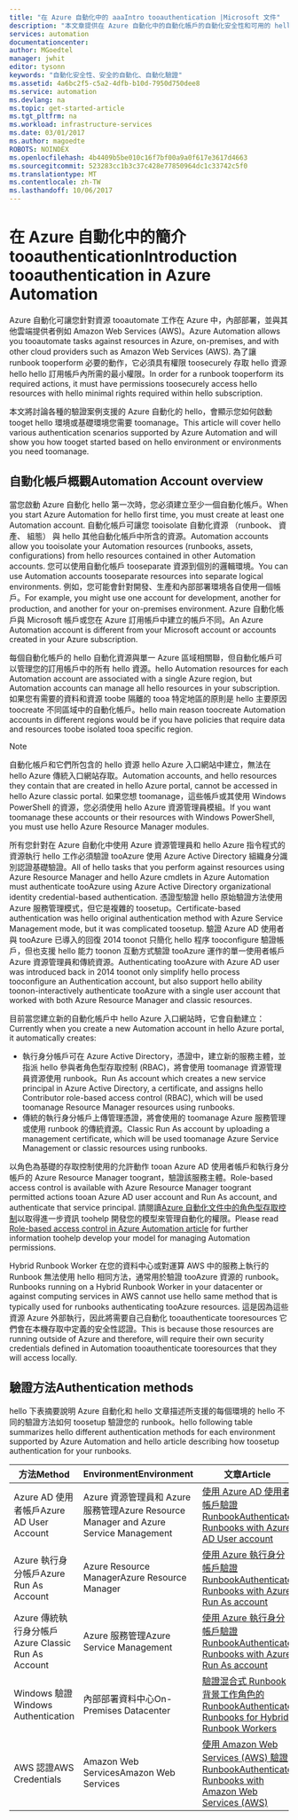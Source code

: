 ```yaml
---
title: "在 Azure 自動化中的 aaaIntro tooauthentication |Microsoft 文件"
description: "本文章提供在 Azure 自動化中的自動化帳戶的自動化安全性和可用的 hello 不同的驗證方法的概觀。"
services: automation
documentationcenter: 
author: MGoedtel
manager: jwhit
editor: tysonn
keywords: "自動化安全性、安全的自動化、自動化驗證"
ms.assetid: 4a6bc2f5-c5a2-4dfb-b10d-7950d750dee8
ms.service: automation
ms.devlang: na
ms.topic: get-started-article
ms.tgt_pltfrm: na
ms.workload: infrastructure-services
ms.date: 03/01/2017
ms.author: magoedte
ROBOTS: NOINDEX
ms.openlocfilehash: 4b4409b5be010c16f7bf00a9a0f617e3617d4663
ms.sourcegitcommit: 523283cc1b3c37c428e77850964dc1c33742c5f0
ms.translationtype: MT
ms.contentlocale: zh-TW
ms.lasthandoff: 10/06/2017
---
```

# <a name="introduction-tooauthentication-in-azure-automation"></a><span data-ttu-id="2ee33-104">在 Azure 自動化中的簡介 tooauthentication</span><span class="sxs-lookup"><span data-stu-id="2ee33-104">Introduction tooauthentication in Azure Automation</span></span>  
<span data-ttu-id="2ee33-105">Azure 自動化可讓您針對資源 tooautomate 工作在 Azure 中，內部部署，並與其他雲端提供者例如 Amazon Web Services (AWS)。</span><span class="sxs-lookup"><span data-stu-id="2ee33-105">Azure Automation allows you tooautomate tasks against resources in Azure, on-premises, and with other cloud providers such as Amazon Web Services (AWS).</span></span>  <span data-ttu-id="2ee33-106">為了讓 runbook tooperform 必要的動作，它必須具有權限 toosecurely 存取 hello 資源 hello hello 訂用帳戶內所需的最小權限。</span><span class="sxs-lookup"><span data-stu-id="2ee33-106">In order for a runbook tooperform its required actions, it must have permissions toosecurely access hello resources with hello minimal rights required within hello subscription.</span></span>

<span data-ttu-id="2ee33-107">本文將討論各種的驗證案例支援的 Azure 自動化的 hello，會顯示您如何啟動 tooget hello 環境或基礎環境您需要 toomanage。</span><span class="sxs-lookup"><span data-stu-id="2ee33-107">This article will cover hello various authentication scenarios supported by Azure Automation and will show you how tooget started based on hello environment or environments you need toomanage.</span></span>  

## <a name="automation-account-overview"></a><span data-ttu-id="2ee33-108">自動化帳戶概觀</span><span class="sxs-lookup"><span data-stu-id="2ee33-108">Automation Account overview</span></span>
<span data-ttu-id="2ee33-109">當您啟動 Azure 自動化 hello 第一次時，您必須建立至少一個自動化帳戶。</span><span class="sxs-lookup"><span data-stu-id="2ee33-109">When you start Azure Automation for hello first time, you must create at least one Automation account.</span></span> <span data-ttu-id="2ee33-110">自動化帳戶可讓您 tooisolate 自動化資源 （runbook、 資產、 組態） 與 hello 其他自動化帳戶中所含的資源。</span><span class="sxs-lookup"><span data-stu-id="2ee33-110">Automation accounts allow you tooisolate your Automation resources (runbooks, assets, configurations) from hello resources contained in other Automation accounts.</span></span> <span data-ttu-id="2ee33-111">您可以使用自動化帳戶 tooseparate 資源到個別的邏輯環境。</span><span class="sxs-lookup"><span data-stu-id="2ee33-111">You can use Automation accounts tooseparate resources into separate logical environments.</span></span> <span data-ttu-id="2ee33-112">例如，您可能會針對開發、生產和內部部署環境各自使用一個帳戶。</span><span class="sxs-lookup"><span data-stu-id="2ee33-112">For example, you might use one account for development, another for production, and another for your on-premises environment.</span></span>  <span data-ttu-id="2ee33-113">Azure 自動化帳戶與 Microsoft 帳戶或您在 Azure 訂用帳戶中建立的帳戶不同。</span><span class="sxs-lookup"><span data-stu-id="2ee33-113">An Azure Automation account is different from your Microsoft account or accounts created in your Azure subscription.</span></span>

<span data-ttu-id="2ee33-114">每個自動化帳戶的 hello 自動化資源與單一 Azure 區域相關聯，但自動化帳戶可以管理您的訂用帳戶中的所有 hello 資源。</span><span class="sxs-lookup"><span data-stu-id="2ee33-114">hello Automation resources for each Automation account are associated with a single Azure region, but Automation accounts can manage all hello resources in your subscription.</span></span> <span data-ttu-id="2ee33-115">如果您有需要的資料和資源 toobe 隔離的 tooa 特定地區的原則是 hello 主要原因 toocreate 不同區域中的自動化帳戶。</span><span class="sxs-lookup"><span data-stu-id="2ee33-115">hello main reason toocreate Automation accounts in different regions would be if you have policies that require data and resources toobe isolated tooa specific region.</span></span>

> [!NOTE]
> <span data-ttu-id="2ee33-116">自動化帳戶和它們所包含的 hello 資源 hello Azure 入口網站中建立，無法在 hello Azure 傳統入口網站存取。</span><span class="sxs-lookup"><span data-stu-id="2ee33-116">Automation accounts, and hello resources they contain that are created in hello Azure portal, cannot be accessed in hello Azure classic portal.</span></span> <span data-ttu-id="2ee33-117">如果您想 toomanage，這些帳戶或其使用 Windows PowerShell 的資源，您必須使用 hello Azure 資源管理員模組。</span><span class="sxs-lookup"><span data-stu-id="2ee33-117">If you want toomanage these accounts or their resources with Windows PowerShell, you must use hello Azure Resource Manager modules.</span></span>
>

<span data-ttu-id="2ee33-118">所有您針對在 Azure 自動化中使用 Azure 資源管理員和 hello Azure 指令程式的資源執行 hello 工作必須驗證 tooAzure 使用 Azure Active Directory 組織身分識別認證基礎驗證。</span><span class="sxs-lookup"><span data-stu-id="2ee33-118">All of hello tasks that you perform against resources using Azure Resource Manager and hello Azure cmdlets in Azure Automation must authenticate tooAzure using Azure Active Directory organizational identity credential-based authentication.</span></span>  <span data-ttu-id="2ee33-119">憑證型驗證 hello 原始驗證方法使用 Azure 服務管理模式，但它是複雜的 toosetup。</span><span class="sxs-lookup"><span data-stu-id="2ee33-119">Certificate-based  authentication was hello original authentication method with Azure Service Management mode, but it was complicated toosetup.</span></span>  <span data-ttu-id="2ee33-120">驗證 Azure AD 使用者與 tooAzure 已導入的回復 2014 toonot 只簡化 hello 程序 tooconfigure 驗證帳戶，但也支援 hello 能力 toonon 互動方式驗證 tooAzure 運作的單一使用者帳戶Azure 資源管理員和傳統資源。</span><span class="sxs-lookup"><span data-stu-id="2ee33-120">Authenticating tooAzure with Azure AD user was introduced back in 2014 toonot only simplify hello process tooconfigure an Authentication account, but also support hello ability toonon-interactively authenticate tooAzure with a single user account that worked with both Azure Resource Manager and classic resources.</span></span>   

<span data-ttu-id="2ee33-121">目前當您建立新的自動化帳戶中 hello Azure 入口網站時，它會自動建立：</span><span class="sxs-lookup"><span data-stu-id="2ee33-121">Currently when you create a new Automation account in hello Azure portal, it automatically creates:</span></span>

* <span data-ttu-id="2ee33-122">執行身分帳戶可在 Azure Active Directory，憑證中，建立新的服務主體，並指派 hello 參與者角色型存取控制 (RBAC)，將會使用 toomanage 資源管理員資源使用 runbook。</span><span class="sxs-lookup"><span data-stu-id="2ee33-122">Run As account which creates a new service principal in Azure Active Directory, a certificate, and assigns hello Contributor role-based access control (RBAC), which will be used toomanage Resource Manager resources using runbooks.</span></span>
* <span data-ttu-id="2ee33-123">傳統的執行身分帳戶上傳管理憑證，將會使用的 toomanage Azure 服務管理或使用 runbook 的傳統資源。</span><span class="sxs-lookup"><span data-stu-id="2ee33-123">Classic Run As account by uploading a management certificate, which will be used toomanage Azure Service Management or classic resources using runbooks.</span></span>  

<span data-ttu-id="2ee33-124">以角色為基礎的存取控制使用的允許動作 tooan Azure AD 使用者帳戶和執行身分帳戶的 Azure Resource Manager toogrant，驗證該服務主體。</span><span class="sxs-lookup"><span data-stu-id="2ee33-124">Role-based access control is available with Azure Resource Manager toogrant permitted actions tooan Azure AD user account and Run As account, and authenticate that service principal.</span></span>  <span data-ttu-id="2ee33-125">請閱讀[Azure 自動化文件中的角色型存取控制](automation-role-based-access-control.md)以取得進一步資訊 toohelp 開發您的模型來管理自動化的權限。</span><span class="sxs-lookup"><span data-stu-id="2ee33-125">Please read [Role-based access control in Azure Automation article](automation-role-based-access-control.md) for further information toohelp develop your model for managing Automation permissions.</span></span>  

<span data-ttu-id="2ee33-126">Hybrid Runbook Worker 在您的資料中心或對運算 AWS 中的服務上執行的 Runbook 無法使用 hello 相同方法，通常用於驗證 tooAzure 資源的 runbook。</span><span class="sxs-lookup"><span data-stu-id="2ee33-126">Runbooks running on a Hybrid Runbook Worker in your datacenter or against computing services in AWS cannot use hello same method that is typically used for runbooks authenticating tooAzure resources.</span></span>  <span data-ttu-id="2ee33-127">這是因為這些資源 Azure 外部執行，因此將需要自己自動化 tooauthenticate tooresources 它們會在本機存取中定義的安全性認證。</span><span class="sxs-lookup"><span data-stu-id="2ee33-127">This is because those resources are running outside of Azure and therefore, will require their own security credentials defined in Automation tooauthenticate tooresources that they will access locally.</span></span>  

## <a name="authentication-methods"></a><span data-ttu-id="2ee33-128">驗證方法</span><span class="sxs-lookup"><span data-stu-id="2ee33-128">Authentication methods</span></span>
<span data-ttu-id="2ee33-129">hello 下表摘要說明 Azure 自動化和 hello 文章描述所支援的每個環境的 hello 不同的驗證方法如何 toosetup 驗證您的 runbook。</span><span class="sxs-lookup"><span data-stu-id="2ee33-129">hello following table summarizes hello different authentication methods for each environment supported by Azure Automation and hello article describing how toosetup authentication for your runbooks.</span></span>

| <span data-ttu-id="2ee33-130">方法</span><span class="sxs-lookup"><span data-stu-id="2ee33-130">Method</span></span> | <span data-ttu-id="2ee33-131">Environment</span><span class="sxs-lookup"><span data-stu-id="2ee33-131">Environment</span></span> | <span data-ttu-id="2ee33-132">文章</span><span class="sxs-lookup"><span data-stu-id="2ee33-132">Article</span></span> |
| --- | --- | --- |
| <span data-ttu-id="2ee33-133">Azure AD 使用者帳戶</span><span class="sxs-lookup"><span data-stu-id="2ee33-133">Azure AD User Account</span></span> |<span data-ttu-id="2ee33-134">Azure 資源管理員和 Azure 服務管理</span><span class="sxs-lookup"><span data-stu-id="2ee33-134">Azure Resource Manager and Azure Service Management</span></span> |[<span data-ttu-id="2ee33-135">使用 Azure AD 使用者帳戶驗證 Runbook</span><span class="sxs-lookup"><span data-stu-id="2ee33-135">Authenticate Runbooks with Azure AD User account</span></span>](automation-create-aduser-account.md) |
| <span data-ttu-id="2ee33-136">Azure 執行身分帳戶</span><span class="sxs-lookup"><span data-stu-id="2ee33-136">Azure Run As Account</span></span> |<span data-ttu-id="2ee33-137">Azure Resource Manager</span><span class="sxs-lookup"><span data-stu-id="2ee33-137">Azure Resource Manager</span></span> |[<span data-ttu-id="2ee33-138">使用 Azure 執行身分帳戶驗證 Runbook</span><span class="sxs-lookup"><span data-stu-id="2ee33-138">Authenticate Runbooks with Azure Run As account</span></span>](automation-sec-configure-azure-runas-account.md) |
| <span data-ttu-id="2ee33-139">Azure 傳統執行身分帳戶</span><span class="sxs-lookup"><span data-stu-id="2ee33-139">Azure Classic Run As Account</span></span> |<span data-ttu-id="2ee33-140">Azure 服務管理</span><span class="sxs-lookup"><span data-stu-id="2ee33-140">Azure Service Management</span></span> |[<span data-ttu-id="2ee33-141">使用 Azure 執行身分帳戶驗證 Runbook</span><span class="sxs-lookup"><span data-stu-id="2ee33-141">Authenticate Runbooks with Azure Run As account</span></span>](automation-sec-configure-azure-runas-account.md) |
| <span data-ttu-id="2ee33-142">Windows 驗證</span><span class="sxs-lookup"><span data-stu-id="2ee33-142">Windows Authentication</span></span> |<span data-ttu-id="2ee33-143">內部部署資料中心</span><span class="sxs-lookup"><span data-stu-id="2ee33-143">On-Premises Datacenter</span></span> |[<span data-ttu-id="2ee33-144">驗證混合式 Runbook 背景工作角色的 Runbook</span><span class="sxs-lookup"><span data-stu-id="2ee33-144">Authenticate Runbooks for Hybrid Runbook Workers</span></span>](automation-hybrid-runbook-worker.md) |
| <span data-ttu-id="2ee33-145">AWS 認證</span><span class="sxs-lookup"><span data-stu-id="2ee33-145">AWS Credentials</span></span> |<span data-ttu-id="2ee33-146">Amazon Web Services</span><span class="sxs-lookup"><span data-stu-id="2ee33-146">Amazon Web Services</span></span> |[<span data-ttu-id="2ee33-147">使用 Amazon Web Services (AWS) 驗證 Runbook</span><span class="sxs-lookup"><span data-stu-id="2ee33-147">Authenticate Runbooks with Amazon Web Services (AWS)</span></span>](automation-config-aws-account.md) |
